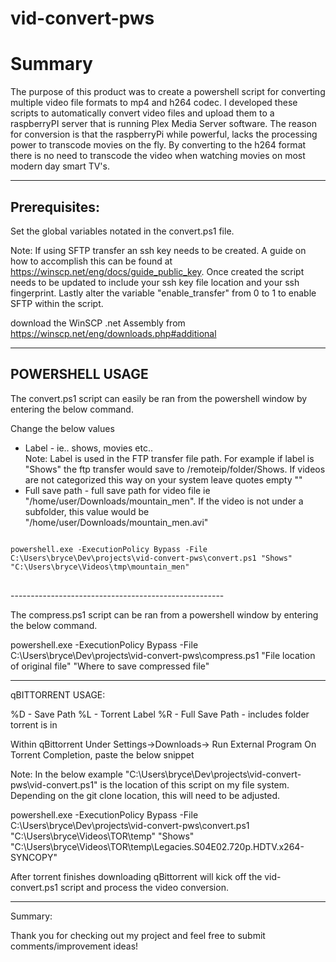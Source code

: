 # vid-convert-pws

<h1>Summary</h1>

<p>The purpose of this product was to create a powershell script for converting multiple video file formats to mp4 and h264 codec. I developed these scripts to automatically convert video files and upload them to a raspberryPI server that is running Plex Media Server software. The reason for conversion is that the raspberryPi while powerful, lacks the processing power to transcode movies on the fly. By converting to the h264 format there is no need to transcode the video when watching movies on most modern day smart TV's.
</p>

<hr/>

<h2>Prerequisites:</h2>



<p>Set the global variables notated in the convert.ps1 file. </p>

<p>Note: If using SFTP transfer an ssh key needs to be created. A guide on how to accomplish this can be found at <a href="https://winscp.net/eng/docs/guide_public_key">https://winscp.net/eng/docs/guide_public_key</a>. Once created the script needs to be updated to include your ssh key file location and your ssh fingerprint. Lastly alter the variable "enable_transfer" from 0 to 1 to enable SFTP within the script.</p>

download the WinSCP .net Assembly from https://winscp.net/eng/downloads.php#additional

<hr />

<h2>POWERSHELL USAGE</h2>
<p>
The convert.ps1 script can easily be ran from the powershell window by entering the below command.
</p>
<p>
Change the below values
</p>
<ul>
<li>Label - ie.. shows, movies etc..</li>
    Note: Label is used in the FTP transfer file path. For example if label is "Shows" the ftp transfer would save to /remoteip/folder/Shows. If videos are not categorized this way on your system leave quotes empty ""

<li>Full save path - full save path for video file ie "/home/user/Downloads/mountain_men". If the video is not under a subfolder, this value would be "/home/user/Downloads/mountain_men.avi"</li>
</ul>
<pre>
<code>
powershell.exe -ExecutionPolicy Bypass -File C:\Users\bryce\Dev\projects\vid-convert-pws\convert.ps1 "Shows" "C:\Users\bryce\Videos\tmp\mountain_men"
</code>
</pre>
-----------------------------------------------------

The compress.ps1 script can be ran from a powershell window by entering the below command.

powershell.exe -ExecutionPolicy Bypass -File C:\Users\bryce\Dev\projects\vid-convert-pws\compress.ps1 "File location of original file" "Where to save compressed file"

----------------------------------------------------------------------------------------------------------------

qBITTORRENT USAGE:

%D - Save Path
%L - Torrent Label
%R - Full Save Path - includes folder torrent is in

Within qBittorrent Under Settings->Downloads-> Run External Program On Torrent Completion, paste the below snippet

Note: In the below example "C:\Users\bryce\Dev\projects\vid-convert-pws\vid-convert.ps1" is the location of this script on my file system. Depending on the git clone location, this will need to be adjusted.

powershell.exe -ExecutionPolicy Bypass -File C:\Users\bryce\Dev\projects\vid-convert-pws\convert.ps1 "C:\Users\bryce\Videos\TOR\temp" "Shows" "C:\Users\bryce\Videos\TOR\temp\Legacies.S04E02.720p.HDTV.x264-SYNCOPY\"

After torrent finishes downloading qBittorrent will kick off the vid-convert.ps1 script and process the video conversion.

----------------------------------------------------------------------------------------------------------------

Summary:

Thank you for checking out my project and feel free to submit comments/improvement ideas!